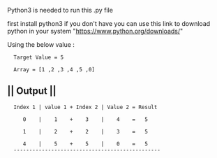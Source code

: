 Python3 is needed to run this .py file

first install python3 if you don't have you can use this link to download python in your system "https://www.python.org/downloads/"

Using the below value : 
      
      Target Value = 5 
      
      Array = [1 ,2 ,3 ,4 ,5 ,0]

|| Output || 
------------

      Index 1 | value 1 + Index 2 | Value 2 = Result

         0    |    1    +    3    |    4    =   5

         1    |    2    +    2    |    3    =   5

         4    |    5    +    5    |    0    =   5
      -----------------------------------------------



